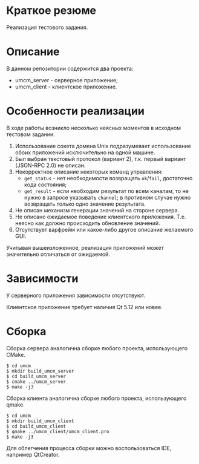 # Краткое резюме
Реализация тестового задания.

# Описание
В данном репозитории содержится два проекта:
*  umcm_server - серверное приложение;
*  umcm_client - клиентское приложение.

# Особенности реализации
В ходе работы возникло несколько неясных моментов в исходном тестовом задании.

 1. Использование сокета домена Unix подразумевает использование обоих приложений исключительно на одной машине.
 1. Был выбран текстовый протокол (вариант 2), т.к. первый вариант (JSON-RPC 2.0) не описан.
 1. Некорректное описание некоторых команд управления:
    * `get_status` - нет необходимости возвращать `ok`/`fail`, достаточно кода состояния;
    * `get_result` - если необходим результат по всем каналам, то не нужно в запросе указывать `channel`; в противном случае нужно возвращать только одно значение результата.
 1. Не описан механизм генерации значений на стороне сервера.
 1. Не описано ожидаемое поведение клиентского приложения. Т.е. неясно как должно происходить обновление значений.
 1. Отсутствует варфрейм или какое-либо другое описание желаемого GUI.

Учитывая вышеизложенное, реализация приложений может значительно отличаться от ожидаемой.

# Зависимости
У серверного приложения зависимости отсутствуют.

Клиентское приложение требует наличия Qt 5.12 или новее.

# Сборка
Сборка сервера аналогична сборке любого проекта, использующего CMake.
```
$ cd umcm
$ mkdir build_umcm_server
$ cd build_umcm_server
$ cmake ../umcm_server
$ make -j3
```
Сборка клиента аналогична сборке любого проекта, использующего qmake.
```
$ cd umcm
$ mkdir build_umcm_client
$ cd build_umcm_client
$ qmake ../umcm_client/umcm_client.pro
$ make -j3
```
Для облегчения процесса сборки можно воспользоваться IDE, например QtCreator.
